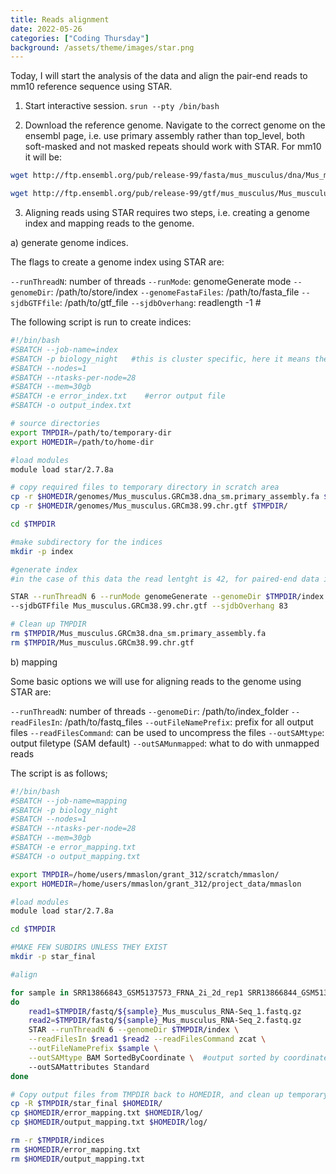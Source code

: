 ```yaml
---
title: Reads alignment
date: 2022-05-26 
categories: ["Coding Thursday"]
background: /assets/theme/images/star.png
---
```


Today, I will start the analysis of the data and align the pair-end reads to mm10 reference sequence using STAR.

1. Start interactive session.
```srun --pty /bin/bash```

2. Download the reference genome. Navigate to the correct genome on the ensembl page, i.e. use primary assembly rather than top_level, both soft-masked and not masked repeats should work with STAR. For mm10 it will be:

```bash
wget http://ftp.ensembl.org/pub/release-99/fasta/mus_musculus/dna/Mus_musculus.GRCm38.dna_sm.primary_assembly.fa.gz
```

```bash
wget http://ftp.ensembl.org/pub/release-99/gtf/mus_musculus/Mus_musculus.GRCm38.99.chr.gtf.gz
```

3. Aligning reads using STAR requires two steps, i.e. creating a genome index and mapping reads to the genome. 

a) generate genome indices.

The flags to create a genome index using STAR are:

`--runThreadN`: number of threads
`--runMode`: genomeGenerate mode
`--genomeDir`: /path/to/store/index
`--genomeFastaFiles`: /path/to/fasta_file
`--sjdbGTFfile`: /path/to/gtf_file
`--sjdbOverhang`: readlength -1 #

The following script is run to create indices:

```bash
#!/bin/bash
#SBATCH --job-name=index
#SBATCH -p biology_night   #this is cluster specific, here it means the job will run for up to 12h
#SBATCH --nodes=1
#SBATCH --ntasks-per-node=28
#SBATCH --mem=30gb
#SBATCH -e error_index.txt    #error output file
#SBATCH -o output_index.txt

# source directories
export TMPDIR=/path/to/temporary-dir
export HOMEDIR=/path/to/home-dir

#load modules
module load star/2.7.8a

# copy required files to temporary directory in scratch area
cp -r $HOMEDIR/genomes/Mus_musculus.GRCm38.dna_sm.primary_assembly.fa $TMPDIR/
cp -r $HOMEDIR/genomes/Mus_musculus.GRCm38.99.chr.gtf $TMPDIR/

cd $TMPDIR

#make subdirectory for the indices
mkdir -p index

#generate index  
#in the case of this data the read lentght is 42, for paired-end data it is a sum of mates' lengths

STAR --runThreadN 6 --runMode genomeGenerate --genomeDir $TMPDIR/index --genomeFastaFiles Mus_musculus.GRCm38.dna_sm.primary_assembly.fa \
--sjdbGTFfile Mus_musculus.GRCm38.99.chr.gtf --sjdbOverhang 83

# Clean up TMPDIR
rm $TMPDIR/Mus_musculus.GRCm38.dna_sm.primary_assembly.fa
rm $TMPDIR/Mus_musculus.GRCm38.99.chr.gtf
```

b) mapping 

Some basic options we will use for aligning reads to the genome using STAR are:

`--runThreadN`: number of threads
`--genomeDir`: /path/to/index_folder
`--readFilesIn`: /path/to/fastq_files 
`--outFileNamePrefix`: prefix for all output files
`--readFilesCommand`: can be used to uncompress the files
`--outSAMtype`: output filetype (SAM default)
`--outSAMunmapped`: what to do with unmapped reads

The script is as follows;

```bash
#!/bin/bash
#SBATCH --job-name=mapping
#SBATCH -p biology_night
#SBATCH --nodes=1
#SBATCH --ntasks-per-node=28
#SBATCH --mem=30gb
#SBATCH -e error_mapping.txt
#SBATCH -o output_mapping.txt

export TMPDIR=/home/users/mmaslon/grant_312/scratch/mmaslon/
export HOMEDIR=/home/users/mmaslon/grant_312/project_data/mmaslon

#load modules
module load star/2.7.8a

cd $TMPDIR

#MAKE FEW SUBDIRS UNLESS THEY EXIST
mkdir -p star_final

#align

for sample in SRR13866843_GSM5137573_FRNA_2i_2d_rep1 SRR13866844_GSM5137574_FRNA_2i_2d_rep2 SRR13866845_GSM5137575_FRNA_2i_7d_rep1 SRR13866853_GSM5137583_LRNA_2i_2d_rep1 SRR13866854_GSM5137584_LRNA_2i_2d_rep2 SRR13866855_GSM5137585_LRNA_2i_7d_rep1
do
	read1=$TMPDIR/fastq/${sample}_Mus_musculus_RNA-Seq_1.fastq.gz
	read2=$TMPDIR/fastq/${sample}_Mus_musculus_RNA-Seq_2.fastq.gz
	STAR --runThreadN 6 --genomeDir $TMPDIR/index \
	--readFilesIn $read1 $read2 --readFilesCommand zcat \
	--outFileNamePrefix $sample \
	--outSAMtype BAM SortedByCoordinate \  #output sorted by coordinate
	--outSAMattributes Standard 
done

# Copy output files from TMPDIR back to HOMEDIR, and clean up temporary folder
cp -R $TMPDIR/star_final $HOMEDIR/
cp $HOMEDIR/error_mapping.txt $HOMEDIR/log/
cp $HOMEDIR/output_mapping.txt $HOMEDIR/log/

rm -r $TMPDIR/indices
rm $HOMEDIR/error_mapping.txt
rm $HOMEDIR/output_mapping.txt
```
